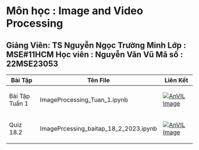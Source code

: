 # Môn học   : Image and Video Processing 
Giảng Viên: TS Nguyễn Ngọc Trường Minh
Lớp       : MSE#11HCM
Học viên  : Nguyễn Văn Vũ
Mã số     : 22MSE23053
--

| Bài Tập | Tên File | Liên Kết|
|------|:--------:|---------|
|<p align="left">Bài Tập Tuần 1 </p> | <p align="left">ImageProcessing_Tuan_1.ipynb</p> |[![AnVIL Image](https://colab.research.google.com/assets/colab-badge.svg)](https://colab.research.google.com/github/nguyenvudev20/mse22.imageprocessing/blob/main/ImageProcessing_Tuan_1.ipynb)|
|<p align="left">Quiz 18.2 </p> | <p align="left">ImagePrcessing_baitap_18_2_2023.ipynb</p> |[![AnVIL Image](https://colab.research.google.com/assets/colab-badge.svg)](https://colab.research.google.com/github/nguyenvudev20/mse22.imageprocessing/blob/main/ImagePrcessing_baitap_18_2_2023.ipynb)|

